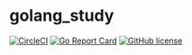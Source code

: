 # golang_study

[![CircleCI](https://circleci.com/gh/hedgehoCrow/golang_study/tree/master.svg?style=svg)](https://circleci.com/gh/hedgehoCrow/golang_study/tree/master)
[![Go Report Card](https://goreportcard.com/badge/github.com/hedgehoCrow/golang_study)](https://goreportcard.com/report/github.com/hedgehoCrow/golang_study)
[![GitHub license](https://img.shields.io/github/license/hedgehoCrow/golang_study)](https://github.com/hedgehoCrow/golang_study/blob/master/LICENSE)

